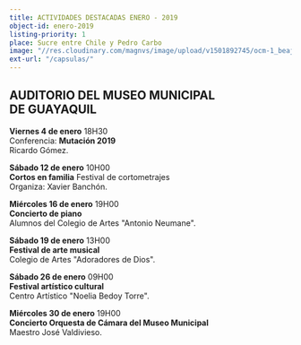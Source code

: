 ```yaml
---
title: ACTIVIDADES DESTACADAS ENERO - 2019
object-id: enero-2019
listing-priority: 1
place: Sucre entre Chile y Pedro Carbo
image: "//res.cloudinary.com/magnvs/image/upload/v1501892745/ocm-1_beajud.jpg"
ext-url: "/capsulas/"
---
```

<h2 class="league-sm-white">AUDITORIO DEL MUSEO MUNICIPAL <br />DE GUAYAQUIL</h2>

**Viernes 4 de enero** 18H30<br />Conferencia: **Mutación 2019**<br/>Ricardo Gómez.

**Sábado 12 de enero** 10H00<br />**Cortos en familia** Festival de cortometrajes<br/>Organiza: Xavier Banchón.

**Miércoles 16 de enero** 19H00<br />**Concierto de piano**<br/>Alumnos del Colegio de Artes "Antonio Neumane".

**Sábado 19 de enero** 13H00<br />**Festival de arte musical**<br/>Colegio de Artes "Adoradores de Dios".

**Sábado 26 de enero** 09H00<br />**Festival artístico cultural**<br/>Centro Artístico "Noelia Bedoy Torre".

**Miércoles 30 de enero** 19H00<br />**Concierto Orquesta de Cámara del Museo Municipal**<br/>Maestro José Valdivieso.
